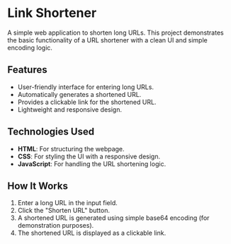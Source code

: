 # Link Shortener

A simple web application to shorten long URLs. This project demonstrates the basic functionality of a URL shortener with a clean UI and simple encoding logic.

## Features
- User-friendly interface for entering long URLs.
- Automatically generates a shortened URL.
- Provides a clickable link for the shortened URL.
- Lightweight and responsive design.

## Technologies Used
- **HTML**: For structuring the webpage.
- **CSS**: For styling the UI with a responsive design.
- **JavaScript**: For handling the URL shortening logic.


## How It Works
1. Enter a long URL in the input field.
2. Click the "Shorten URL" button.
3. A shortened URL is generated using simple base64 encoding (for demonstration purposes).
4. The shortened URL is displayed as a clickable link.

